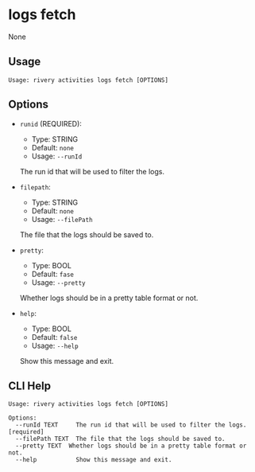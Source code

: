 
# logs fetch

None

## Usage

```
Usage: rivery activities logs fetch [OPTIONS]
```

## Options
* `runid` (REQUIRED): 
  * Type: STRING 
  * Default: `none`
  * Usage: `--runId`

  The run id that will be used to filter the logs.

* `filepath`: 
  * Type: STRING 
  * Default: `none`
  * Usage: `--filePath`

  The file that the logs should be saved to.


* `pretty`: 
  * Type: BOOL 
  * Default: `fase`
  * Usage: `--pretty`

  Whether logs should be in a pretty table format or not.
  
* `help`: 
  * Type: BOOL 
  * Default: `false`
  * Usage: `--help`

  Show this message and exit.



## CLI Help

```
Usage: rivery activities logs fetch [OPTIONS]

Options:
  --runId TEXT     The run id that will be used to filter the logs.  [required]
  --filePath TEXT  The file that the logs should be saved to.
  --pretty TEXT  Whether logs should be in a pretty table format or not.
  --help           Show this message and exit.
```

